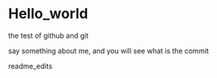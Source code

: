 # Hello_world
the test of github and git

say something about me, and you will see what is the commit

readme_edits
